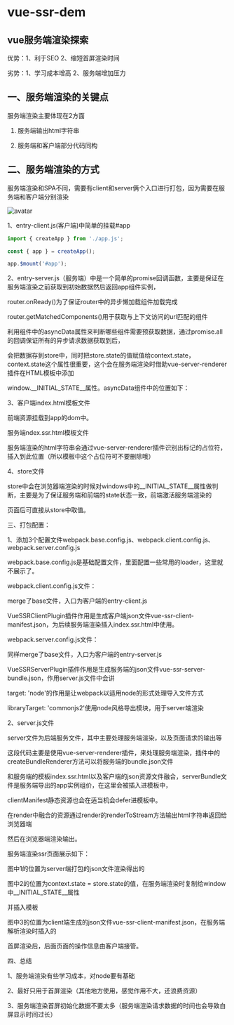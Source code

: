 # vue-ssr-dem
## vue服务端渲染探索
优势：1、利于SEO 2、缩短首屏渲染时间

劣势：1、学习成本增高 2、服务端增加压力

## 一、服务端渲染的关键点

服务端渲染主要体现在2方面

1. 服务端输出html字符串

2. 服务端和客户端部分代码同构

## 二、服务端渲染的方式

服务端渲染和SPA不同，需要有client和server俩个入口进行打包，因为需要在服务端和客户端分别渲染

![avatar](https://cf.jd.com/download/thumbnails/275456682/image2020-3-26_17-48-49.png?version=1&modificationDate=1585216130000&api=v2)

1、entry-client.js(客户端)中简单的挂载#app

```javascript
import { createApp } from './app.js';

const { app } = createApp();

app.$mount('#app');
```

2、entry-server.js（服务端）中是一个简单的promise回调函数，主要是保证在服务端渲染之前获取到初始数据然后返回app组件实例，



router.onReady()为了保证router中的异步懒加载组件加载完成

router.getMatchedComponents()用于获取与上下文访问的url匹配的组件



利用组件中的asyncData属性来判断哪些组件需要预获取数据，通过promise.all的回调保证所有的异步请求数据获取到后，

会把数据存到store中，同时把store.state的值赋值给context.state，context.state这个属性很重要，这个会在服务端渲染时借助vue-server-renderer插件在HTML模板中添加

window.__INITIAL_STATE__属性。asyncData组件中的位置如下：



3、客户端index.html模板文件



前端资源挂载到app的dom中。

服务端ndex.ssr.html模板文件



服务端渲染的html字符串会通过vue-server-renderer插件识别出<!--vue-ssr-outlet-->标记的占位符，插入到此位置（所以模板中这个占位符可不要删除哦）

4、store文件



store中会在浏览器端渲染的时候对windows中的__INITIAL_STATE__属性做判断，主要是为了保证服务端和前端的state状态一致，前端激活服务端渲染的

页面后可直接从store中取值。

三、打包配置：

1、添加3个配置文件webpack.base.config.js、webpack.client.config.js、webpack.server.config.js

webpack.base.config.js是基础配置文件，里面配置一些常用的loader，这里就不展示了。

webpack.client.config.js文件：



merge了base文件，入口为客户端的entry-client.js

VueSSRClientPlugin插件作用是生成客户端json文件vue-ssr-client-manifest.json，为后续服务端渲染插入index.ssr.html中使用。

webpack.server.config.js文件：



同样merge了base文件，入口为客户端的entry-server.js



VueSSRServerPlugin插件作用是生成服务端的json文件vue-ssr-server-bundle.json，作用server.js文件中会讲



target: 'node'的作用是让webpack以适用node的形式处理导入文件方式



libraryTarget: 'commonjs2'使用node风格导出模块，用于server端渲染

2、server.js文件

server文件为后端服务文件，其中主要处理服务端渲染，以及页面请求的输出等



这段代码主要是使用vue-server-renderer插件，来处理服务端渲染，插件中的createBundleRenderer方法可以将服务端的bundle.json文件

和服务端的模板index.ssr.html以及客户端的json资源文件融合，serverBundle文件是服务端导出的app实例组价，在这里会被插入进模板中，

clientManifest静态资源也会在适当机会defer进模板中。



在render中融合的资源通过render的renderToStream方法输出html字符串返回给浏览器端

然后在浏览器端渲染输出。

服务端渲染ssr页面展示如下：



图中1的位置为server端打包的json文件渲染得出的

图中2的位置为context.state = store.state的值，在服务端渲染时复制给window中__INITIAL_STATE__属性

并插入模板

图中3的位置为client端生成的json文件vue-ssr-client-manifest.json，在服务端解析渲染时插入的

首屏渲染后，后面页面的操作信息由客户端接管。

四、总结

1、服务端渲染有些学习成本，对node要有基础

2、最好只用于首屏渲染（其他地方使用，感觉作用不大，还浪费资源）

3、服务端渲染首屏初始化数据不要太多（服务端渲染请求数据的时间也会导致白屏显示时间过长）
